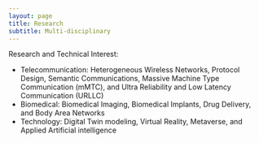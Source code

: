 ```yaml
---
layout: page
title: Research
subtitle: Multi-disciplinary
---
```

Research and Technical Interest:
- Telecommunication: Heterogeneous Wireless Networks, Protocol Design, Semantic Communications, Massive Machine Type Communication (mMTC), and Ultra Reliability and Low Latency Communication (URLLC)
- Biomedical: Biomedical Imaging, Biomedical Implants, Drug Delivery, and Body Area Networks
- Technology: Digital Twin modeling, Virtual Reality, Metaverse, and Applied Artificial intelligence
